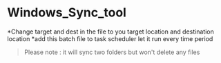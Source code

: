 # Windows_Sync_tool

*Change target and dest in the file to you target location and destination location
*add this batch file to task scheduler let it run every time period

>Please note : it will sync two folders but won't delete any files
